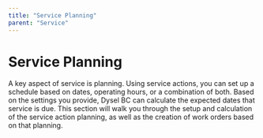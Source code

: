```yaml
---
title: "Service Planning"
parent: "Service"
---
```


# Service Planning
A key aspect of service is planning. Using service actions, you can set up a schedule based on dates, operating hours, or a combination of both. Based on the settings you provide, Dysel BC can calculate the expected dates that service is due. This section will walk you through the setup and calculation of the service action planning, as well as the creation of work orders based on that planning.